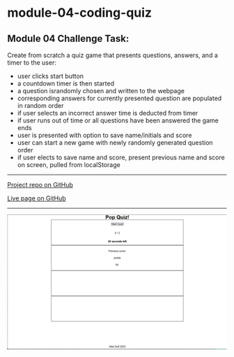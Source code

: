 # module-04-coding-quiz

## Module 04 Challenge Task:
Create from scratch a quiz game that presents questions, answers, and a timer to the user:

- user clicks start button
- a countdown timer is then started
- a question israndomly chosen and written to the webpage
- corresponding answers for currently presented question are populated in random order
- if user selects an incorrect answer time is deducted from timer
- if user runs out of time or all questions have been answered the game ends
- user is presented with option to save name/initials and score
- user can start a new game with newly randomly generated question order
- if user elects to save name and score, present previous name and score on screen, pulled from localStorage

---

[Project repo on GitHub](https://github.com/X-is-For-Alex/module-03-js-password-generator)


[Live page on GitHub](https://x-is-for-alex.github.io/module-03-js-password-generator/)

---

![screenshot of finished assignment](./assets/images/screenshot.png)